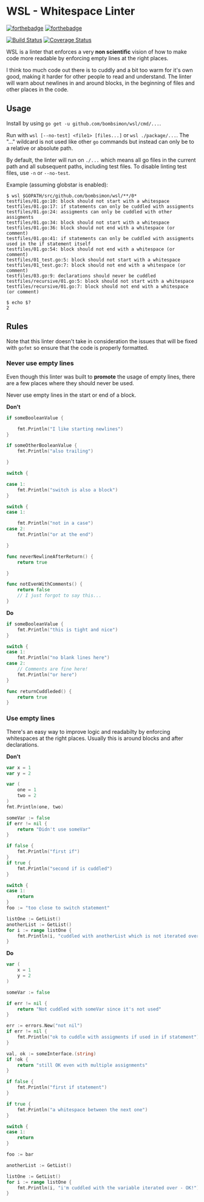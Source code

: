 # WSL - Whitespace Linter

[![forthebadge](https://forthebadge.com/images/badges/made-with-go.svg)](https://forthebadge.com)
[![forthebadge](https://forthebadge.com/images/badges/built-with-love.svg)](https://forthebadge.com)

[![Build Status](https://travis-ci.org/bombsimon/wsl.svg?branch=master)](https://travis-ci.org/bombsimon/wsl)
[![Coverage Status](https://coveralls.io/repos/github/bombsimon/wsl/badge.svg?branch=master)](https://coveralls.io/github/bombsimon/wsl?branch=master)

WSL is a linter that enforces a very **non scientific** vision of how to make
code more readable by enforcing empty lines at the right places.

I think too much code out there is to cuddly and a bit too warm for it's own
good, making it harder for other people to read and understand. The linter will
warn about newlines in and around blocks, in the beginning of files and other
places in the code.

## Usage

Install by using `go get -u github.com/bombsimon/wsl/cmd/...`.

Run with `wsl [--no-test] <file1> [files...]` or `wsl ./package/...`. The "..." wildcard is
not used like other `go` commands but instead can only be to a relative or
absolute path.

By default, the linter will run on `./...` which means all go files in the
current path and all subsequent paths, including test files. To disable linting
test files, use `-n` or `--no-test`.

Example (assuming globstar is enabled):

```
$ wsl $GOPATH/src/github.com/bombsimon/wsl/**/0*
testfiles/01.go:10: block should not start with a whitespace
testfiles/01.go:17: if statements can only be cuddled with assigments
testfiles/01.go:24: assigments can only be cuddled with other assigments
testfiles/01.go:34: block should not start with a whitespace
testfiles/01.go:36: block should not end with a whitespace (or comment)
testfiles/01.go:41: if statements can only be cuddled with assigments used in the if statement itself
testfiles/01.go:54: block should not end with a whitespace (or comment)
testfiles/01_test.go:5: block should not start with a whitespace
testfiles/01_test.go:7: block should not end with a whitespace (or comment)
testfiles/03.go:9: declarations should never be cuddled
testfiles/recursive/01.go:5: block should not start with a whitespace
testfiles/recursive/01.go:7: block should not end with a whitespace (or comment)

$ echo $?
2
```

## Rules

Note that this linter doesn't take in consideration the issues that will be
fixed with `gofmt` so ensure that the code is properly formatted.

### Never use empty lines

Even though this linter was built to **promote** the usage of empty lines, there
are a few places where they should never be used.

Never use empty lines in the start or end of a block.

**Don't**

```go
if someBooleanValue {

    fmt.Println("I like starting newlines")
}

if someOtherBooleanValue {
    fmt.Println("also trailing")

}

switch {

case 1:
    fmt.Println("switch is also a block")
}

switch {
case 1:

    fmt.Println("not in a case")
case 2:
    fmt.Println("or at the end")

}

func neverNewlineAfterReturn() {
    return true

}

func notEvenWithComments() {
    return false
    // I just forgot to say this...
}
```

**Do**

```go
if someBooleanValue {
    fmt.Println("this is tight and nice")
}

switch {
case 1:
    fmt.Println("no blank lines here")
case 2:
    // Comments are fine here!
    fmt.Println("or here")
}

func returnCuddleded() {
    return true
}
```

### Use empty lines

There's an easy way to improve logic and readabilty by enforcing whitespaces at
the right places. Usually this is around blocks and after declarations.

**Don't**

```go
var x = 1
var y = 2

var (
    one = 1
    two = 2
)
fmt.Println(one, two)

someVar := false
if err != nil {
    return "Didn't use someVar"
}

if false {
    fmt.Println("first if")
}
if true {
    fmt.Println("second if is cuddled")
}

switch {
case 1:
    return
}
foo := "too close to switch statement"

listOne := GetList()
anotherList := GetList()
for i := range listOne {
    fmt.Println(i, "cuddled with anotherList which is not iterated over")
}
```

**Do**

```go
var (
    x = 1
    y = 2
)

someVar := false

if err != nil {
    return "Not cuddled with someVar since it's not used"
}

err := errors.New("not nil")
if err != nil {
    fmt.Println("ok to cuddle with assigments if used in if statement")
}

val, ok := someInterface.(string)
if !ok {
    return "still OK even with multiple assignments"
}

if false {
    fmt.Println("first if statement")
}

if true {
    fmt.Println("a whitespace between the next one")
}

switch {
case 1:
    return
}

foo := bar

anotherList := GetList()

listOne := GetList()
for i := range listOne {
    fmt.Println(i, "i'm cuddled with the variable iterated over - OK!")
}
```
